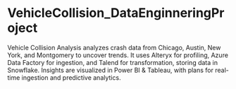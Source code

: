 # VehicleCollision_DataEnginneringProject
Vehicle Collision Analysis analyzes crash data from Chicago, Austin, New York, and Montgomery to uncover trends. It uses Alteryx for profiling, Azure Data Factory for ingestion, and Talend for transformation, storing data in Snowflake. Insights are visualized in Power BI &amp; Tableau, with plans for real-time ingestion and predictive analytics.
